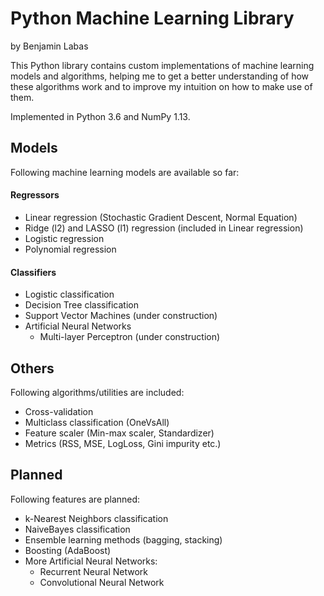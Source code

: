 # Python Machine Learning Library
by Benjamin Labas

This Python library contains custom implementations of machine learning models and algorithms, helping me to get a better understanding of how these algorithms work and to improve my intuition on how to make use of them.

Implemented in Python 3.6 and NumPy 1.13.

## Models
Following machine learning models are available so far:

#### Regressors
- Linear regression (Stochastic Gradient Descent, Normal Equation)
- Ridge (l2) and LASSO (l1) regression (included in Linear regression)
- Logistic regression
- Polynomial regression

#### Classifiers
- Logistic classification
- Decision Tree classification
- Support Vector Machines (under construction)
- Artificial Neural Networks
  - Multi-layer Perceptron (under construction)


## Others
Following algorithms/utilities are included:
- Cross-validation
- Multiclass classification (OneVsAll)
- Feature scaler (Min-max scaler, Standardizer)
- Metrics (RSS, MSE, LogLoss, Gini impurity etc.)

## Planned
Following features are planned:
- k-Nearest Neighbors classification
- NaiveBayes classification
- Ensemble learning methods (bagging, stacking)
- Boosting (AdaBoost)
- More Artificial Neural Networks:
  - Recurrent Neural Network
  - Convolutional Neural Network
